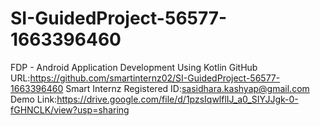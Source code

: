 # SI-GuidedProject-56577-1663396460
FDP - Android Application Development Using Kotlin
GitHub URL:https://github.com/smartinternz02/SI-GuidedProject-56577-1663396460
Smart Internz Registered ID:sasidhara.kashyap@gmail.com
Demo Link:https://drive.google.com/file/d/1pzsIqwlflIJ_a0_SIYJJgk-0-fGHNCLK/view?usp=sharing
